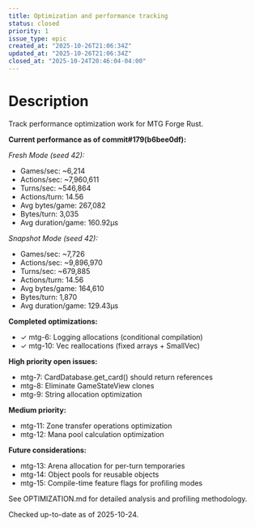 ```yaml
---
title: Optimization and performance tracking
status: closed
priority: 1
issue_type: epic
created_at: "2025-10-26T21:06:34Z"
updated_at: "2025-10-26T21:06:34Z"
closed_at: "2025-10-24T20:46:04-04:00"
---
```


# Description

Track performance optimization work for MTG Forge Rust.

**Current performance as of commit#179(b6bee0df):**

*Fresh Mode (seed 42):*
- Games/sec: ~6,214
- Actions/sec: ~7,960,611
- Turns/sec: ~546,864
- Actions/turn: 14.56
- Avg bytes/game: 267,082
- Bytes/turn: 3,035
- Avg duration/game: 160.92µs

*Snapshot Mode (seed 42):*
- Games/sec: ~7,726
- Actions/sec: ~9,896,970
- Turns/sec: ~679,885
- Actions/turn: 14.56
- Avg bytes/game: 164,610
- Bytes/turn: 1,870
- Avg duration/game: 129.43µs

**Completed optimizations:**
- ✓ mtg-6: Logging allocations (conditional compilation)
- ✓ mtg-10: Vec reallocations (fixed arrays + SmallVec)

**High priority open issues:**
- mtg-7: CardDatabase.get_card() should return references
- mtg-8: Eliminate GameStateView clones
- mtg-9: String allocation optimization

**Medium priority:**
- mtg-11: Zone transfer operations optimization
- mtg-12: Mana pool calculation optimization

**Future considerations:**
- mtg-13: Arena allocation for per-turn temporaries
- mtg-14: Object pools for reusable objects
- mtg-15: Compile-time feature flags for profiling modes

See OPTIMIZATION.md for detailed analysis and profiling methodology.

Checked up-to-date as of 2025-10-24.
